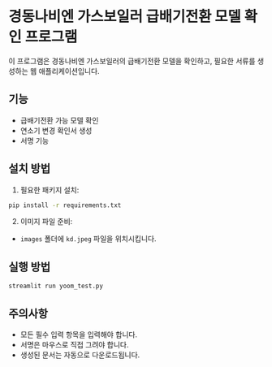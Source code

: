 # 경동나비엔 가스보일러 급배기전환 모델 확인 프로그램

이 프로그램은 경동나비엔 가스보일러의 급배기전환 모델을 확인하고, 필요한 서류를 생성하는 웹 애플리케이션입니다.

## 기능
- 급배기전환 가능 모델 확인
- 연소기 변경 확인서 생성
- 서명 기능

## 설치 방법
1. 필요한 패키지 설치:
```bash
pip install -r requirements.txt
```

2. 이미지 파일 준비:
- `images` 폴더에 `kd.jpeg` 파일을 위치시킵니다.

## 실행 방법
```bash
streamlit run yoom_test.py
```

## 주의사항
- 모든 필수 입력 항목을 입력해야 합니다.
- 서명은 마우스로 직접 그려야 합니다.
- 생성된 문서는 자동으로 다운로드됩니다. 